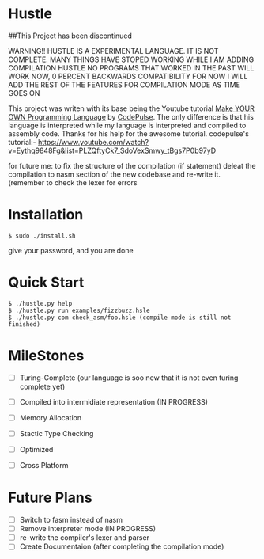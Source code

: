 # Hustle

##This Project has been discontinued

WARNING!! HUSTLE IS A EXPERIMENTAL LANGUAGE. IT IS NOT COMPLETE.
MANY THINGS HAVE STOPED WORKING WHILE I AM ADDING COMPILATION HUSTLE
NO PROGRAMS THAT WORKED IN THE PAST WILL WORK NOW, 0 PERCENT BACKWARDS COMPATIBILITY FOR NOW
I WILL ADD THE REST OF THE FEATURES FOR COMPILATION MODE AS TIME GOES ON 

This project was writen with its base being the Youtube tutorial [Make YOUR OWN Programming Language](https://www.youtube.com/playlist?list=PLZQftyCk7_SdoVexSmwy_tBgs7P0b97yD) by [CodePulse](https://www.youtube.com/channel/UCUVahoidFA7F3Asfvamrm7w). The only difference is that his language is interpreted while my language is interpreted and compiled to assembly code.
Thanks for his help for the awesome tutorial.
codepulse's tutorial:- https://www.youtube.com/watch?v=Eythq9848Fg&list=PLZQftyCk7_SdoVexSmwy_tBgs7P0b97yD

for future me: to fix the structure of the compilation (if statement) deleat the compilation to nasm section of the new codebase and re-write it. (remember to check the lexer for errors

# Installation
```console
$ sudo ./install.sh 
```
give your password, and you are done

# Quick Start

```console
$ ./hustle.py help
$ ./hustle.py run examples/fizzbuzz.hsle
$ ./hustle.py com check_asm/foo.hsle (compile mode is still not finished)
```

# MileStones
- [ ] Turing-Complete (our language is soo new that it is not even turing complete yet)
- [ ] Compiled into intermidiate representation (IN PROGRESS)
- [ ] Memory Allocation
- [ ] Stactic Type Checking
- [ ] Optimized 
- [ ] Cross Platform


# Future Plans
- [ ] Switch to fasm instead of nasm
- [ ] Remove interpreter mode (IN PROGRESS)
- [ ] re-write the compiler's lexer and parser
- [ ] Create Documentaion (after completing the compilation mode) 
